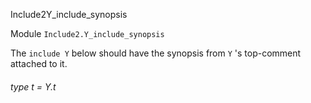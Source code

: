 Include2Y_include_synopsis

Module  `` Include2.Y_include_synopsis `` 

The  `` include Y ``  below should have the synopsis from  `` Y `` 's top-comment attached to it.

###### type t = Y.t

